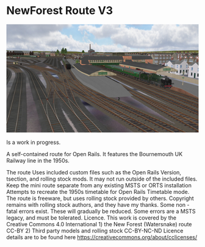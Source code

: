 # NewForest Route V3
![NewForestRoute](/NfGit.jpg)

  Is a work in progress.
  
 A self-contained route for Open Rails. It features the Bournemouth UK Railway line in the 1950s.
 
The route Uses included custom files such as the Open Rails Version, tsection, and rolling stock mods. It may not run outside of the included files.
Keep the mini route separate from any existing MSTS or ORTS installation
Attempts to recreate the 1950s timetable for Open Rails Timetable mode.
The route is freeware, but uses rolling stock provided by others. Copyright remains with rolling stock authors, and they have my thanks.
Some non - fatal errors exist. These will gradually be reduced. Some errors are a MSTS legacy, and must be tolerated.
Licence. This work is covered by the Creative Commons 4.0 International 1) the New Forest (Watersnake) route CC-BY 2) Third party models and rolling stock CC-BY-NC-ND
Licence details are to be found here https://creativecommons.org/about/cclicenses/
